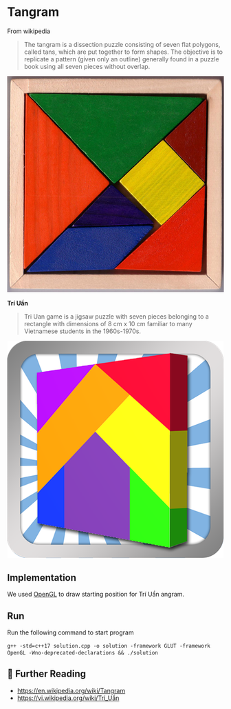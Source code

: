 # Tangram

From wikipedia

> The tangram is a dissection puzzle consisting of seven flat polygons, called tans, which are put together to form shapes. The objective is to replicate a pattern (given only an outline) generally found in a puzzle book using all seven pieces without overlap.

![](images/Tangram_set_00.jpeg)

**Trí Uẩn**

> Tri Uan game is a jigsaw puzzle with seven pieces belonging to a rectangle with dimensions of 8 cm x 10 cm familiar to many Vietnamese students in the 1960s-1970s.

<img src="images/triuan.png"/>

## Implementation 

We used [OpenGL](https://www.opengl.org/) to draw starting position for Trí Uẩn angram.

## Run 

Run the following command to start program

```
g++ -std=c++17 solution.cpp -o solution -framework GLUT -framework OpenGL -Wno-deprecated-declarations && ./solution
```



## 🔗 Further Reading

* https://en.wikipedia.org/wiki/Tangram
* https://vi.wikipedia.org/wiki/Trí_Uẩn